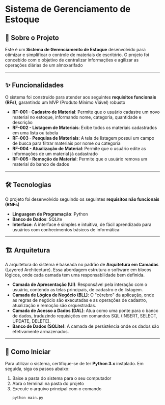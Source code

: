 # Sistema de Gerenciamento de Estoque

## 📝 Sobre o Projeto
Este é um **Sistema de Gerenciamento de Estoque** desenvolvido para otimizar e simplificar o controle de materiais de escritório. O projeto foi concebido com o objetivo de centralizar informações e agilizar as operações diárias de um almoxarifado

---

## ✨ Funcionalidades
O sistema foi construído para atender aos seguintes **requisitos funcionais (RFs)**, garantindo um MVP (Produto Mínimo Viável) robusto

* **RF-001 - Cadastro de Material**: Permite que o usuário cadastre um novo material no estoque, informando nome, categoria, quantidade e descrição
* **RF-002 - Listagem de Materiais**: Exibe todos os materiais cadastrados em uma lista ou tabela
* **RF-003 - Pesquisa de Materiais**: A tela de listagem possui um campo de busca para filtrar materiais por nome ou categoria
* **RF-004 - Atualização de Material**: Permite que o usuário edite as informações de um material já cadastrado
* **RF-005 - Remoção de Material**: Permite que o usuário remova um material do banco de dados

---

## 🛠️ Tecnologias
O projeto foi desenvolvido seguindo os seguintes **requisitos não funcionais (RNFs)**

* **Linguagem de Programação**: Python
* **Banco de Dados**: SQLite
* **Interface**: A interface é simples e intuitiva, de fácil aprendizado para usuários com conhecimentos básicos de informática

---

## 🏗️ Arquitetura
A arquitetura do sistema é baseada no padrão de **Arquitetura em Camadas** (Layered Architecture). Essa abordagem estrutura o software em blocos lógicos, onde cada camada tem uma responsabilidade bem definida.

* **Camada de Apresentação (UI)**: Responsável pela interação com o usuário, contendo as telas principais, de cadastro e de listagem.
* **Camada de Lógica de Negócio (BLL)**: O "cérebro" da aplicação, onde as regras de negócio são executadas e as operações de cadastro, atualização e remoção são orquestradas.
* **Camada de Acesso a Dados (DAL)**: Atua como uma ponte para o banco de dados, traduzindo requisições em comandos SQL (INSERT, SELECT, UPDATE, DELETE).
* **Banco de Dados (SQLite)**: A camada de persistência onde os dados são efetivamente armazenados.

---

## 🚀 Como Iniciar
Para utilizar o sistema, certifique-se de ter **Python 3.x** instalado. Em seguida, siga os passos abaixo:

1.  Baixe a pasta do sistema para o seu computador
2.  Abra o terminal na pasta do projeto
3. Execute o arquivo principal com o comando
    ```bash
    python main.py
    ```
